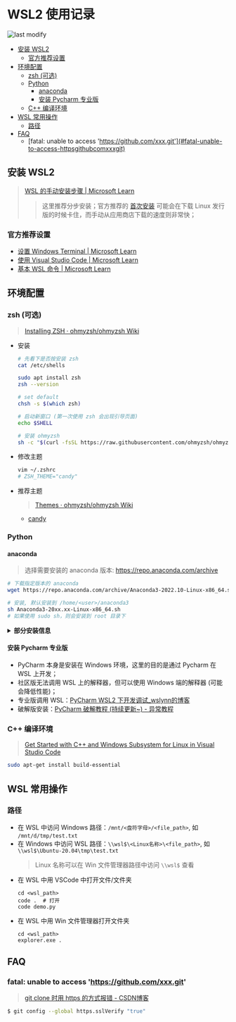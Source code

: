 WSL2 使用记录
===
<!--START_SECTION:badge-->

![last modify](https://img.shields.io/static/v1?label=last%20modify&message=2025-07-08%2016%3A53%3A13&color=yellowgreen&style=flat-square)

<!--END_SECTION:badge-->

<!-- TOC -->
- [安装 WSL2](#安装-wsl2)
    - [官方推荐设置](#官方推荐设置)
- [环境配置](#环境配置)
    - [zsh (可选)](#zsh-可选)
    - [Python](#python)
        - [anaconda](#anaconda)
        - [安装 Pycharm 专业版](#安装-pycharm-专业版)
    - [C++ 编译环境](#c-编译环境)
- [WSL 常用操作](#wsl-常用操作)
    - [路径](#路径)
- [FAQ](#faq)
    - [fatal: unable to access 'https://github.com/xxx.git'](#fatal-unable-to-access-httpsgithubcomxxxgit)
<!-- TOC -->


## 安装 WSL2
> [WSL 的手动安装步骤 | Microsoft Learn](https://learn.microsoft.com/zh-cn/windows/wsl/install-manual)
>> 这里推荐分步安装；官方推荐的 [首次安装](https://learn.microsoft.com/zh-cn/windows/wsl/install) 可能会在下载 Linux 发行版的时候卡住，而手动从应用商店下载的速度则非常快；

### 官方推荐设置
- [设置 Windows Terminal | Microsoft Learn](https://learn.microsoft.com/zh-cn/windows/wsl/setup/environment#set-up-windows-terminal)
- [使用 Visual Studio Code | Microsoft Learn](https://learn.microsoft.com/zh-cn/windows/wsl/setup/environment#use-visual-studio-code)
- [基本 WSL 命令 | Microsoft Learn](https://learn.microsoft.com/zh-cn/windows/wsl/setup/environment#basic-wsl-commands)


## 环境配置

### zsh (可选)
> [Installing ZSH · ohmyzsh/ohmyzsh Wiki](https://github.com/ohmyzsh/ohmyzsh/wiki/Installing-ZSH) 

- 安装
    ```sh
    # 先看下是否按安装 zsh
    cat /etc/shells

    sudo apt install zsh
    zsh --version

    # set default
    chsh -s $(which zsh)

    # 启动新窗口 (第一次使用 zsh 会出现引导页面)
    echo $SHELL

    # 安装 ohmyzsh
    sh -c "$(curl -fsSL https://raw.githubusercontent.com/ohmyzsh/ohmyzsh/master/tools/install.sh)"
    ```
- 修改主题
    ```sh
    vim ~/.zshrc 
    # ZSH_THEME="candy"
    ```
- 推荐主题
    > [Themes · ohmyzsh/ohmyzsh Wiki](https://github.com/ohmyzsh/ohmyzsh/wiki/Themes)
    - [candy](https://github.com/ohmyzsh/ohmyzsh/wiki/Themes#candy)


### Python

#### anaconda
> 选择需要安装的 anaconda 版本: https://repo.anaconda.com/archive
```sh
# 下载指定版本的 anaconda
wget https://repo.anaconda.com/archive/Anaconda3-2022.10-Linux-x86_64.sh

# 安装, 默认安装到 /home/<user>/anaconda3
sh Anaconda3-20xx.xx-Linux-x86_64.sh
# 如果使用 sudo sh，则会安装到 root 目录下
```

<details><summary><b> 部分安装信息 </b></summary>

```sh
Welcome to Anaconda3 2022.05

...

Do you accept the license terms? [yes|no]
[no] >>> yes

Anaconda3 will now be installed into this location:
/home/huay/anaconda3

  - Press ENTER to confirm the location
  - Press CTRL-C to abort the installation
  - Or specify a different location below

[/home/huay/anaconda3] >>>
PREFIX=/home/huay/anaconda3
Unpacking payload ...

...

## Package Plan ##

  environment location: /home/huay/anaconda3

  added / updated specs:
    ...

...

installation finished.
Do you wish the installer to initialize Anaconda3
by running conda init? [yes|no]
[no] >>> yes
no change     /home/huay/anaconda3/condabin/conda
no change     /home/huay/anaconda3/bin/conda
no change     /home/huay/anaconda3/bin/conda-env
no change     /home/huay/anaconda3/bin/activate
no change     /home/huay/anaconda3/bin/deactivate
no change     /home/huay/anaconda3/etc/profile.d/conda.sh
no change     /home/huay/anaconda3/etc/fish/conf.d/conda.fish
no change     /home/huay/anaconda3/shell/condabin/Conda.psm1
no change     /home/huay/anaconda3/shell/condabin/conda-hook.ps1
no change     /home/huay/anaconda3/lib/python3.9/site-packages/xontrib/conda.xsh
no change     /home/huay/anaconda3/etc/profile.d/conda.csh
modified      /home/huay/.bashrc

==> For changes to take effect, close and re-open your current shell. <==

If you'd prefer that conda's base environment not be activated on startup,
   set the auto_activate_base parameter to false:

conda config --set auto_activate_base false

Thank you for installing Anaconda3!
```

</details>


#### 安装 Pycharm 专业版
- PyCharm 本身是安装在 Windows 环境，这里的目的是通过 Pycharm 在 WSL 上开发；
- 社区版无法调用 WSL 上的解释器，但可以使用 Windows 端的解释器 (可能会降低性能)；
- 专业版调用 WSL：[PyCharm WSL2 下开发调试_wslynn的博客](https://blog.csdn.net/qq_38992249/article/details/122387097)
- 破解版安装：[PyCharm 破解教程 (持续更新~) - 异常教程](https://www.exception.site/essay/how-to-free-use-pycharm-2020)


### C++ 编译环境
> [Get Started with C++ and Windows Subsystem for Linux in Visual Studio Code](https://code.visualstudio.com/docs/cpp/config-wsl)
```sh
sudo apt-get install build-essential
```


## WSL 常用操作

### 路径
- 在 WSL 中访问 Windows 路径：`/mnt/<盘符字母>/<file_path>`, 如 `/mnt/d/tmp/test.txt`
- 在 Windows 中访问 WSL 路径：`\\wsl$\<Linux名称>\<file_path>`, 如 `\\wsl$\Ubuntu-20.04\tmp\test.txt`
    > Linux 名称可以在 Win 文件管理器路径中访问 `\\wsl$` 查看
- 在 WSL 中用 VSCode 中打开文件/文件夹
    ```shell
    cd <wsl_path>
    code .  # 打开
    code demo.py
    ```
- 在 WSL 中用 Win 文件管理器打开文件夹
    ```shell
    cd <wsl_path>
    explorer.exe .
    ``` 


## FAQ

### fatal: unable to access 'https://github.com/xxx.git'
> [git clone 时用 https 的方式报错 - CSDN博客](https://blog.csdn.net/wang2008start/article/details/118967723)
```sh
$ git config --global https.sslVerify "true"
```
